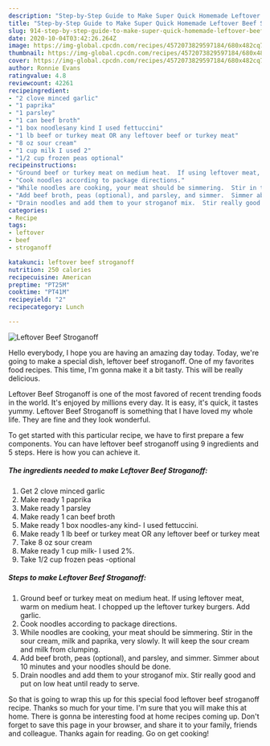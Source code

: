```yaml
---
description: "Step-by-Step Guide to Make Super Quick Homemade Leftover Beef Stroganoff"
title: "Step-by-Step Guide to Make Super Quick Homemade Leftover Beef Stroganoff"
slug: 914-step-by-step-guide-to-make-super-quick-homemade-leftover-beef-stroganoff
date: 2020-10-04T03:42:26.264Z
image: https://img-global.cpcdn.com/recipes/4572073829597184/680x482cq70/leftover-beef-stroganoff-recipe-main-photo.jpg
thumbnail: https://img-global.cpcdn.com/recipes/4572073829597184/680x482cq70/leftover-beef-stroganoff-recipe-main-photo.jpg
cover: https://img-global.cpcdn.com/recipes/4572073829597184/680x482cq70/leftover-beef-stroganoff-recipe-main-photo.jpg
author: Ronnie Evans
ratingvalue: 4.8
reviewcount: 42261
recipeingredient:
- "2 clove minced garlic"
- "1 paprika"
- "1 parsley"
- "1 can beef broth"
- "1 box noodlesany kind I used fettuccini"
- "1 lb beef or turkey meat OR any leftover beef or turkey meat"
- "8 oz sour cream"
- "1 cup milk I used 2"
- "1/2 cup frozen peas optional"
recipeinstructions:
- "Ground beef or turkey meat on medium heat.  If using leftover meat, warm on medium heat.  I chopped up the leftover turkey burgers.  Add garlic."
- "Cook noodles according to package directions."
- "While noodles are cooking, your meat should be simmering.  Stir in the sour cream, milk and paprika, very slowly.  It will keep the sour cream and milk from clumping."
- "Add beef broth, peas (optional), and parsley, and simmer.  Simmer about 10 minutes and your noodles should be done."
- "Drain noodles and add them to your stroganof mix.  Stir really good and put on low heat until ready to serve."
categories:
- Recipe
tags:
- leftover
- beef
- stroganoff

katakunci: leftover beef stroganoff 
nutrition: 250 calories
recipecuisine: American
preptime: "PT25M"
cooktime: "PT41M"
recipeyield: "2"
recipecategory: Lunch

---
```



![Leftover Beef Stroganoff](https://img-global.cpcdn.com/recipes/4572073829597184/680x482cq70/leftover-beef-stroganoff-recipe-main-photo.jpg)

Hello everybody, I hope you are having an amazing day today. Today, we're going to make a special dish, leftover beef stroganoff. One of my favorites food recipes. This time, I'm gonna make it a bit tasty. This will be really delicious.

Leftover Beef Stroganoff is one of the most favored of recent trending foods in the world. It's enjoyed by millions every day. It is easy, it's quick, it tastes yummy. Leftover Beef Stroganoff is something that I have loved my whole life. They are fine and they look wonderful.




To get started with this particular recipe, we have to first prepare a few components. You can have leftover beef stroganoff using 9 ingredients and 5 steps. Here is how you can achieve it.

<!--inarticleads1-->

##### The ingredients needed to make Leftover Beef Stroganoff:

1. Get 2 clove minced garlic
1. Make ready 1 paprika
1. Make ready 1 parsley
1. Make ready 1 can beef broth
1. Make ready 1 box noodles-any kind- I used fettuccini.
1. Make ready 1 lb beef or turkey meat OR any leftover beef or turkey meat
1. Take 8 oz sour cream
1. Make ready 1 cup milk- I used 2%.
1. Take 1/2 cup frozen peas -optional




<!--inarticleads2-->

##### Steps to make Leftover Beef Stroganoff:

1. Ground beef or turkey meat on medium heat.  If using leftover meat, warm on medium heat.  I chopped up the leftover turkey burgers.  Add garlic.
1. Cook noodles according to package directions.
1. While noodles are cooking, your meat should be simmering.  Stir in the sour cream, milk and paprika, very slowly.  It will keep the sour cream and milk from clumping.
1. Add beef broth, peas (optional), and parsley, and simmer.  Simmer about 10 minutes and your noodles should be done.
1. Drain noodles and add them to your stroganof mix.  Stir really good and put on low heat until ready to serve.




So that is going to wrap this up for this special food leftover beef stroganoff recipe. Thanks so much for your time. I'm sure that you will make this at home. There is gonna be interesting food at home recipes coming up. Don't forget to save this page in your browser, and share it to your family, friends and colleague. Thanks again for reading. Go on get cooking!
